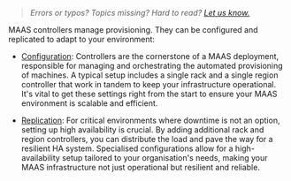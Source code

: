 > *Errors or typos? Topics missing? Hard to read? <a href="https://docs.google.com/forms/d/e/1FAIpQLScIt3ffetkaKW3gDv6FDk7CfUTNYP_HGmqQotSTtj2htKkVBw/viewform?usp=pp_url&entry.1739714854=https://maas.io/docs/controller-configuration" target = "_blank">Let us know.</a>*

MAAS controllers manage provisioning. They can be configured and replicated to adapt to your environment:

- [Configuration](/t/how-to-configure-controllers/5172): Controllers are the cornerstone of a MAAS deployment, responsible for managing and orchestrating the automated provisioning of machines. A typical setup includes a single rack and a single region controller that work in tandem to keep your infrastructure operational. It's vital to get these settings right from the start to ensure your MAAS environment is scalable and efficient.

- [Replication](/t/-ensuring-high-availability-for-controllers/5120): For critical environments where downtime is not an option, setting up high availability is crucial. By adding additional rack and region controllers, you can distribute the load and pave the way for a resilient HA system. Specialised configurations allow for a high-availability setup tailored to your organisation's needs, making your MAAS infrastructure not just operational but resilient and reliable.